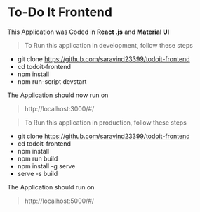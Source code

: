 # To-Do It Frontend

This Application was Coded in **React .js** and **Material UI**

> To Run this application in development, follow these steps

- git clone https://github.com/saravind23399/todoit-frontend
- cd todoit-frontend
- npm install
- npm run-script devstart

The Application should now run on 
> http://localhost:3000/#/

> To Run this application in production, follow these steps 
- git clone https://github.com/saravind23399/todoit-frontend
- cd todoit-frontend
- npm install
- npm run build
- npm install -g serve
- serve -s build

The Application should run on 
> http://localhost:5000/#/
